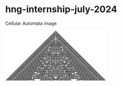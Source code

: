 # hng-internship-july-2024

Cellular Automata image 

![cellular automata image](https://github.com/aniekandan/hng-internship-july-2024/blob/main/download%20(1).jpeg)
